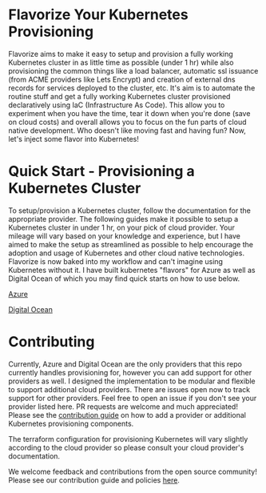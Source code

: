 # Flavorize Your Kubernetes Provisioning

Flavorize aims to make it easy to setup and provision a fully working Kubernetes cluster in as little time as possible (under 1 hr) while also provisioning the common things like a load balancer,  automatic ssl issuance (from ACME providers like Lets Encrypt) and creation of external dns records for services deployed to the cluster, etc. It's aim is to automate the routine stuff and get a fully working Kubernetes cluster provisioned declaratively using IaC (Infrastructure As Code). This allow you to experiment when you have the time, tear it down when you're done (save on cloud costs) and overall allows you to focus on the fun parts of cloud native development. Who doesn't like moving fast and having fun? Now, let's inject some flavor into Kubernetes!    

# Quick Start - Provisioning a Kubernetes Cluster

To setup/provision a Kubernetes cluster, follow the documentation for the appropriate provider. The following guides make it possible to setup a Kubernetes cluster in under 1 hr, on your pick of cloud provider. Your mileage will vary based on your knowledge and experience, but I have aimed to make the setup as streamlined as possible to help encourage the adoption and usage of Kubernetes and other cloud native technologies. Flavorize is now baked into my workflow and can't imagine using Kubernetes without it. I have built kubernetes "flavors" for Azure as well as Digital Ocean of which you may find quick starts on how to use below.

[Azure](https://github.com/ryanmcafee/flavorize/blob/master/docs/providers/Azure.md)        

[Digital Ocean](https://github.com/ryanmcafee/flavorize/blob/master/docs/providers/DigitalOcean.md)

# Contributing

Currently, Azure and Digital Ocean are the only providers that this repo currently handles provisioning for, however you can add support for other providers as well. I designed the implementation to be modular and flexible to support additional cloud providers. There are issues open now to track support for other providers. Feel free to open an issue if you don't see your provider listed here. PR requests are welcome and much appreciated! Please see the [contribution guide](https://github.com/ryanmcafee/flavorize/blob/master/docs/Contributing.md) on how to add a provider or additional Kubernetes provisioning components.

The terraform configuration for provisioning Kubernetes will vary slightly according to the cloud provider so please consult your cloud provider's documentation.

We welcome feedback and contributions from the open source community! Please see our contribution guide and policies [here](https://github.com/ryanmcafee/flavorize/blob/master/docs/Contributing.md).  


